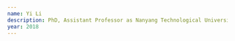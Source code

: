 ```yaml
---
name: Yi Li
description: PhD, Assistant Professor as Nanyang Technological University
year: 2018
---
```

